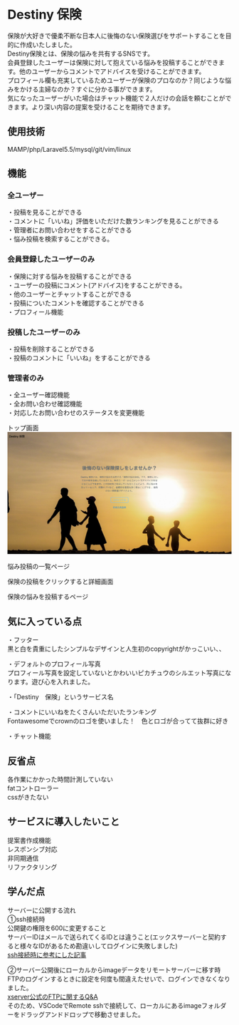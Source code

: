 # Destiny 保険
保険が大好きで優柔不断な日本人に後悔のない保険選びをサポートすることを目的に作成いたしました。<br>
Destiny保険とは、保険の悩みを共有するSNSです。<br>
会員登録したユーザーは保険に対して抱えている悩みを投稿することができます。他のユーザーからコメントでアドバイスを受けることができます。<br>
プロフィール欄も充実しているためユーザーが保険のプロなのか？同じような悩みをかける主婦なのか？すぐに分かる事ができます。<br>
気になったユーザーがいた場合はチャット機能で２人だけの会話を頼むことができます。より深い内容の提案を受けることを期待できます。<br>

## 使用技術
MAMP/php/Laravel5.5/mysql/git/vim/linux<br>

## 機能
### 全ユーザー
・投稿を見ることができる<br>
・コメントに「いいね」評価をいただけた数ランキングを見ることができる<br>
・管理者にお問い合わせをすることができる<br>
・悩み投稿を検索することができる。<br>

### 会員登録したユーザーのみ
・保険に対する悩みを投稿することができる<br>
・ユーザーの投稿にコメント(アドバイス)をすることができる。<br>
・他のユーザーとチャットすることができる<br>
・投稿についたコメントを確認することができる<br>
・プロフィール機能<br>

### 投稿したユーザーのみ
・投稿を削除することができる<br>
・投稿のコメントに「いいね」をすることができる<br>

### 管理者のみ
・全ユーザー確認機能<br>
・全お問い合わせ確認機能<br>
・対応したお問い合わせのステータスを変更機能<br>

トップ画面<br>
![!](https://github.com/ryuzo111/insurance_sns/blob/master/storage/app/default/D1readme.png)

悩み投稿の一覧ページ<br>


保険の投稿をクリックすると詳細画面<br>


保険の悩みを投稿するページ<br>


## 気に入っている点
・フッター<br>
黒と白を貴重にしたシンプルなデザインと人生初のcopyrightがかっこいい、、<br>


・デフォルトのプロフィール写真<br>
プロフィール写真を設定していないとかわいいピカチュウのシルエット写真になります。遊び心を入れました。<br>

・「Destiny　保険」というサービス名<br>

・コメントにいいねをたくさんいただいたランキング<br>
Fontawesomeでcrownのロゴを使いました！　色とロゴが合ってて抜群に好き<br>


・チャット機能<br>


## 反省点
各作業にかかった時間計測していない<br>
fatコントローラー<br>
cssがきたない<br>

## サービスに導入したいこと
提案書作成機能<br>
レスポンシブ対応<br>
非同期通信<br>
リファクタリング<br>

## 学んだ点
サーバーに公開する流れ<br>
①ssh接続時　<br>
公開鍵の権限を600に変更すること<br>
サーバーIDはメールで送られてくるIDとは違うこと(エックスサーバーと契約すると様々なIDがあるため勘違いしてログインに失敗しました)<br>
[ssh接続時に参考にした記事](https://qiita.com/ryo2132/items/38b5a93b3df476dd2b44)<br>

②サーバー公開後にローカルからimageデータをリモートサーバーに移す時<br>
FTPのログインするときに設定を何度も間違えたせいで、ログインできなくなりました。<br>
[xserver公式のFTPに関するQ&A](https://www.xserver.ne.jp/manual/man_server_ssh.php)<br>
そのため、VSCodeでRemote sshで接続して、ローカルにあるimageフォルダーをドラッグアンドドロップで移動させました。<br>
